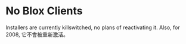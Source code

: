 # No Blox Clients
Installers are currently killswitched, no plans of reactivating it.
Also, for 2008, 它不會被重新激活。
